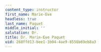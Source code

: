 ```yaml
---
content_type: instructor
first_name: Marie-Eve
headless: true
last_name: Paquet
middle_initial: ''
salutation: Dr.
title: Dr. Marie-Eve Paquet
uid: 268ffd13-bee1-3b04-4ae9-8558b69eb8a3
---
```

